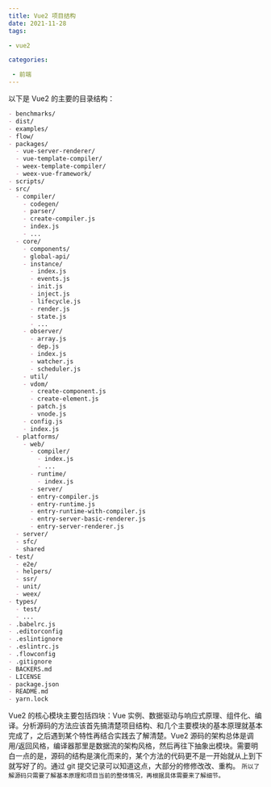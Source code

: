 ```yaml
---
title: Vue2 项目结构
date: 2021-11-28
tags: 

- vue2

categories:

 - 前端
---
```


以下是 Vue2 的主要的目录结构：

```markdown
- benchmarks/
- dist/
- examples/ 
- flow/
- packages/
  - vue-server-renderer/
  - vue-template-compiler/
  - weex-template-compiler/
  - weex-vue-framework/
- scripts/
- src/
  - compiler/
    - codegen/
    - parser/
    - create-compiler.js
    - index.js
    - ...
  - core/
    - components/
    - global-api/
    - instance/
      - index.js
      - events.js
      - init.js
      - inject.js
      - lifecycle.js
      - render.js
      - state.js
      - ...
    - observer/
      - array.js
      - dep.js
      - index.js
      - watcher.js
      - scheduler.js
    - util/
    - vdom/
      - create-component.js
      - create-element.js
      - patch.js
      - vnode.js
    - config.js
    - index.js
  - platforms/
    - web/
      - compiler/
        - index.js
        - ...
      - runtime/
        - index.js
      - server/
      - entry-compiler.js
      - entry-runtime.js
      - entry-runtime-with-compiler.js
      - entry-server-basic-renderer.js
      - entry-server-renderer.js
  - server/
  - sfc/
  - shared
- test/
  - e2e/
  - helpers/
  - ssr/
  - unit/
  - weex/
- types/
  - test/
  - ...
- .babelrc.js
- .editorconfig
- .eslintignore
- .eslintrc.js
- .flowconfig
- .gitignore
- BACKERS.md
- LICENSE
- package.json
- README.md
- yarn.lock
```



Vue2 的核心模块主要包括四块：Vue 实例、数据驱动与响应式原理、组件化、编译。分析源码的方法应该首先搞清楚项目结构、和几个主要模块的基本原理就基本完成了，之后遇到某个特性再结合实践去了解清楚。Vue2 源码的架构总体是调用/返回风格，编译器那里是数据流的架构风格，然后再往下抽象出模块。需要明白一点的是，源码的结构是演化而来的，某个方法的代码更不是一开始就从上到下就写好了的。通过 git 提交记录可以知道这点，大部分的修修改改、重构。 `所以了解源码只需要了解基本原理和项目当前的整体情况，再根据具体需要来了解细节。`







